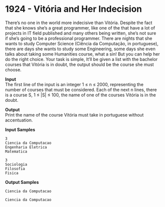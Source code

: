# 1924 - Vitória and Her Indecision

There’s no one in the world more indecisive than Vitória. Despite the fact that she knows she’s a great programmer, like one of the that have a lot of projects in IT field published and many others being written, she’s not sure if she’s going to be a professional programmer. There are nights that she wants to study Computer Science (Ciência da Computação, in portuguese), there are days she wants to study some Engineering, some days she even talks about taking some Humanities course, what a sin! But you can help her do the right choice. Your task is simple, It’ll be given a list with the bachelor courses that Vitória is in doubt, the output should be the course she must choose.

**Input**<br>
The first line of the input is an integer 1 ≤ n ≤ 2000, representing the number of courses that must be considered. Each of the next n lines, there is a course S, 1 ≤ |S| ≤ 100, the name of one of the courses Vitória is in the doubt.

**Output**<br>
Print the name of the course Vitória must take in portuguese without accentuation.

**Input Samples**
````
3 
Ciencia da Computacao 
Engenharia Eletrica 
Matematica
````
````
3 
Sociologia 
Filosofia 
Fisica                         
````

**Output Samples**
````
Ciencia da Computacao
````
````
Ciencia da Computacao
````